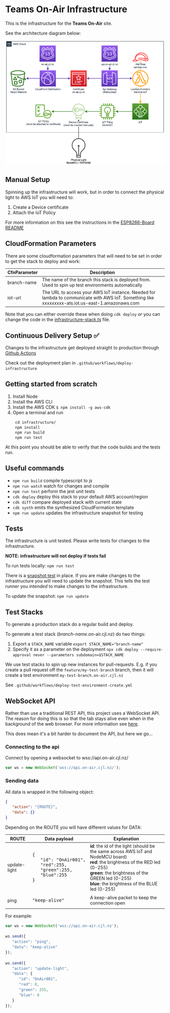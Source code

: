 # Teams On-Air Infrastructure

This is the infrastructure for the **Teams On-Air** site.

See the architecture diagram below:

![](../docs/architecture.png)

## Manual Setup
Spinning up the infrastructure will work, but in order to connect the physical light to AWS IoT you will need to:

 1. Create a Device certificate 
 2. Attach the IoT Policy

For more information on this see the instructions in the [ESP8266-Board README](../ESP8266-Board/README.md)

## CloudFormation Parameters
There are some cloudformation parameters that will need to be set in order to get the stack to deploy and work:

| CfnParameter | Description                                                                                                                                      |
|--------------|--------------------------------------------------------------------------------------------------------------------------------------------------|
| branch-name  | The name of the branch this stack is deployed from. Used to spin up test environments automatically                                              |
| iot-url      | The URL to access your AWS IoT instance. Needed for lambda to communicate with AWS IoT. Something like xxxxxxxxx-ats.iot.us-east-1.amazonaws.com |

Note that you can either override these when doing `cdk deploy` *or* you can change the code in the [infrastructure-stack.ts](lib/infrastructure-stack.ts) file.

## Continuous Delivery Setup ✅

Changes to the infrastructure get deployed straight to production through [Github Actions](https://github.com/chriiiish/teams-on-air/actions)

Check out the deployment plan in `.github/workflows/deploy-infrastructure`

## Getting started from scratch
    
1. Install Node
2. Install the AWS CLI
3. Install the AWS CDK
   `$ npm install -g aws-cdk`
4. Open a terminal and run
   ```
    cd infrastructure/
    npm install
    npm run build
    npm run test
   ```

At this point you should be able to verify that the code builds and the tests run.


## Useful commands

 * `npm run build`            compile typescript to js
 * `npm run watch`            watch for changes and compile
 * `npm run test`             perform the jest unit tests
 * `cdk deploy`               deploy this stack to your default AWS account/region
 * `cdk diff`                 compare deployed stack with current state
 * `cdk synth`                emits the synthesized CloudFormation template
 * `npm run update`           updates the infrastructure snapshot for testing


## Tests
The infrastructure is unit tested. Please write tests for changes to the infrastructure.

**NOTE: infrastructure will not deploy if tests fail**

To run tests locally: `npm run test`

There is a [snapshot test](https://jestjs.io/docs/snapshot-testing) in place. If you are make changes to the infrastructure you will need to update the snapshot. This tells the test runner you _intended_ to make changes to the infrastructure.

To update the snapshot: `npm run update`


## Test Stacks
To generate a production stack do a regular build and deploy.

To generate a test stack (_branch-name_.on-air.cjl.nz) do two things:
1. Export a `STACK_NAME` variable
   `export STACK_NAME="branch-name"`
2. Specify it as a parameter on the deployment
   `npx cdk deploy --require-approval never --parameters subdomain=$STACK_NAME`

We use test stacks to spin up new instances for pull-requests. E.g. if you create a pull request off the `feature/my-test-branch` branch, then it will create a test environment `my-test-branch.on-air.cjl.nz` 

See `.github/workflows/deploy-test-environment-create.yml`

## WebSocket API
Rather than use a traditional REST API, this project uses a WebSocket API. The reason for doing this is so that the tab stays alive even when in the background of the web browser. For more information see [here](https://developer.mozilla.org/en-US/docs/Web/API/Page_Visibility_API#policies_in_place_to_aid_background_page_performance).

This does mean it's a bit harder to document the API, but here we go... 

### Connecting to the api
Connect by opening a websocket to wss://api.on-air.cjl.nz/

```javascript
var ws = new WebSocket('wss://api.on-air.cjl.nz/');
```

### Sending data
All data is wrapped in the following object:

```json
{
   "action": "{ROUTE}",
   "data": {}
}
```

Depending on the ROUTE you will have different values for DATA:

<table>
   <thead>
      <tr>
         <th>ROUTE</th>
         <th>Data payload</th>
         <th>Explanation</th>
      </tr>
   </thead>
   <tbody>
      <tr>
         <td>update-light</td>
         <td><pre>
{
   "id": "OnAir001",
   "red":255,
   "green":255,
   "blue":255
}
</pre></td>
         <td>
            <b>id</b>: the id of the light (should be the same across AWS IoT and NodeMCU board) <br />
            <b>red</b>: the brightness of the RED led (0-255) <br />
            <b>green</b>: the brightness of the GREEN led (0-255) <br />
            <b>blue</b>: the brightness of the BLUE led (0-255) <br />
         </td>
      </tr>
      <tr>
         <td>ping</td>
         <td><pre>"keep-alive"</td>
         <td>
            A keep-alive packet to keep the connection open
         </td>
   </tbody>
</table>

For example:
```javascript
var ws = new WebSocket('wss://api.on-air.cjl.nz');

ws.send({
   "action": "ping",
   "data": "keep-alive"
});

ws.send({
   "action": "update-light",
   "data": {
      "id": "OnAir001",
      "red": 0,
      "green": 255,
      "blue": 0
   }
});
```
